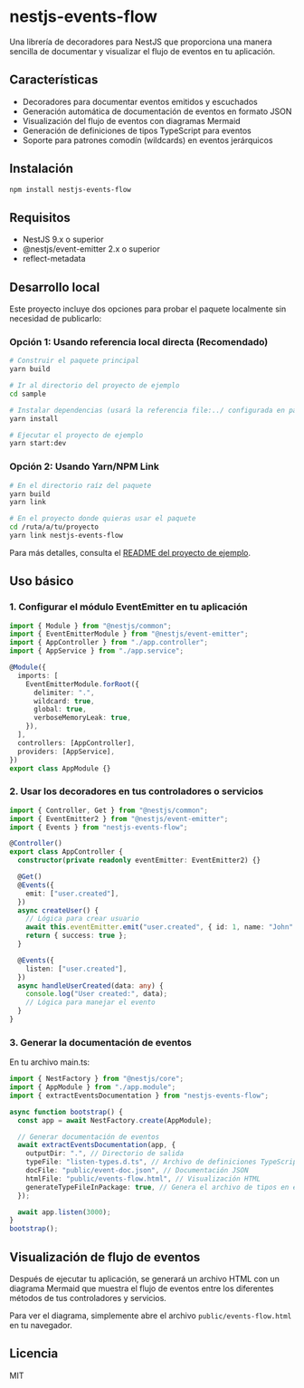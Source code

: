 # nestjs-events-flow

Una librería de decoradores para NestJS que proporciona una manera sencilla de documentar y visualizar el flujo de eventos en tu aplicación.

## Características

- Decoradores para documentar eventos emitidos y escuchados
- Generación automática de documentación de eventos en formato JSON
- Visualización del flujo de eventos con diagramas Mermaid
- Generación de definiciones de tipos TypeScript para eventos
- Soporte para patrones comodín (wildcards) en eventos jerárquicos

## Instalación

```bash
npm install nestjs-events-flow
```

## Requisitos

- NestJS 9.x o superior
- @nestjs/event-emitter 2.x o superior
- reflect-metadata

## Desarrollo local

Este proyecto incluye dos opciones para probar el paquete localmente sin necesidad de publicarlo:

### Opción 1: Usando referencia local directa (Recomendado)

```bash
# Construir el paquete principal
yarn build

# Ir al directorio del proyecto de ejemplo
cd sample

# Instalar dependencias (usará la referencia file:../ configurada en package.json)
yarn install

# Ejecutar el proyecto de ejemplo
yarn start:dev
```

### Opción 2: Usando Yarn/NPM Link

```bash
# En el directorio raíz del paquete
yarn build
yarn link

# En el proyecto donde quieras usar el paquete
cd /ruta/a/tu/proyecto
yarn link nestjs-events-flow
```

Para más detalles, consulta el [README del proyecto de ejemplo](./sample/README.md).

## Uso básico

### 1. Configurar el módulo EventEmitter en tu aplicación

```typescript
import { Module } from "@nestjs/common";
import { EventEmitterModule } from "@nestjs/event-emitter";
import { AppController } from "./app.controller";
import { AppService } from "./app.service";

@Module({
  imports: [
    EventEmitterModule.forRoot({
      delimiter: ".",
      wildcard: true,
      global: true,
      verboseMemoryLeak: true,
    }),
  ],
  controllers: [AppController],
  providers: [AppService],
})
export class AppModule {}
```

### 2. Usar los decoradores en tus controladores o servicios

```typescript
import { Controller, Get } from "@nestjs/common";
import { EventEmitter2 } from "@nestjs/event-emitter";
import { Events } from "nestjs-events-flow";

@Controller()
export class AppController {
  constructor(private readonly eventEmitter: EventEmitter2) {}

  @Get()
  @Events({
    emit: ["user.created"],
  })
  async createUser() {
    // Lógica para crear usuario
    await this.eventEmitter.emit("user.created", { id: 1, name: "John" });
    return { success: true };
  }

  @Events({
    listen: ["user.created"],
  })
  async handleUserCreated(data: any) {
    console.log("User created:", data);
    // Lógica para manejar el evento
  }
}
```

### 3. Generar la documentación de eventos

En tu archivo main.ts:

```typescript
import { NestFactory } from "@nestjs/core";
import { AppModule } from "./app.module";
import { extractEventsDocumentation } from "nestjs-events-flow";

async function bootstrap() {
  const app = await NestFactory.create(AppModule);

  // Generar documentación de eventos
  await extractEventsDocumentation(app, {
    outputDir: ".", // Directorio de salida
    typeFile: "listen-types.d.ts", // Archivo de definiciones TypeScript
    docFile: "public/event-doc.json", // Documentación JSON
    htmlFile: "public/events-flow.html", // Visualización HTML
    generateTypeFileInPackage: true, // Genera el archivo de tipos en el paquete en lugar del proyecto
  });

  await app.listen(3000);
}
bootstrap();
```

## Visualización de flujo de eventos

Después de ejecutar tu aplicación, se generará un archivo HTML con un diagrama Mermaid que muestra el flujo de eventos entre los diferentes métodos de tus controladores y servicios.

Para ver el diagrama, simplemente abre el archivo `public/events-flow.html` en tu navegador.

## Licencia

MIT

